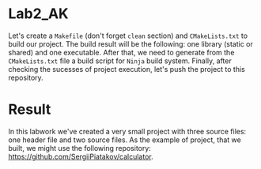 # Lab2_AK
Let's create a `Makefile` (don't forget `clean` section) and `CMakeLists.txt` to build our project. The build result will be the following: one library (static or shared) and one executable. After that, we need to generate from the `CMakeLists.txt` file a build script for `Ninja` build system. Finally, after checking the sucesses of project execution, let's push the project to this repository.

# Result
In this labwork we've created a very small project with three source files: one header file and two source files. As the example of project, that we built, we might use the following repository: https://github.com/SergiiPiatakov/calculator.

